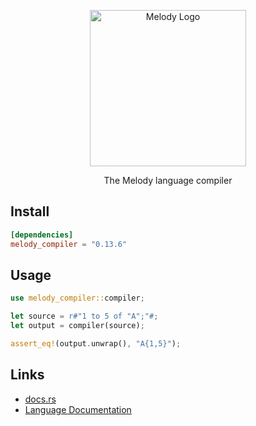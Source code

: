 <p align="center">
    <img alt="Melody Logo" height="250px" src="https://user-images.githubusercontent.com/14347895/157926614-8434c590-e810-494c-ac9d-3657e9aa4583.png">
</p>

<p align="center">
The Melody language compiler
</p>

## Install

```toml
[dependencies]
melody_compiler = "0.13.6"
```

## Usage

```rust
use melody_compiler::compiler;

let source = r#"1 to 5 of "A";"#;
let output = compiler(source);

assert_eq!(output.unwrap(), "A{1,5}");
```

## Links

- [docs.rs](https://docs.rs/melody_compiler/)
- [Language Documentation](https://yoav-lavi.github.io/melody/)